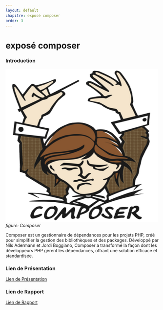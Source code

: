 ```yaml
---
layout: default
chapitre: exposé composer
order: 3
---
```

# exposé composer
<!-- note  -->
###  Introduction
![composer](./images/composer.png)
*figure: Composer*


Composer est un gestionnaire de dépendances pour les projets PHP, créé pour simplifier la gestion des bibliothèques et des packages. Développé par Nils Adermann et Jordi Boggiano, Composer a transformé la façon dont les développeurs PHP gèrent les dépendances, offrant une solution efficace et standardisée.
### Lien de Présentation
[Lien de Présentation](/lab-composer/expose-composer/presentation.html)

### Lien de Rapport
[Lien de Rapport](/lab-composer/expose-composer/rapport.html)  
<!-- new slide -->
